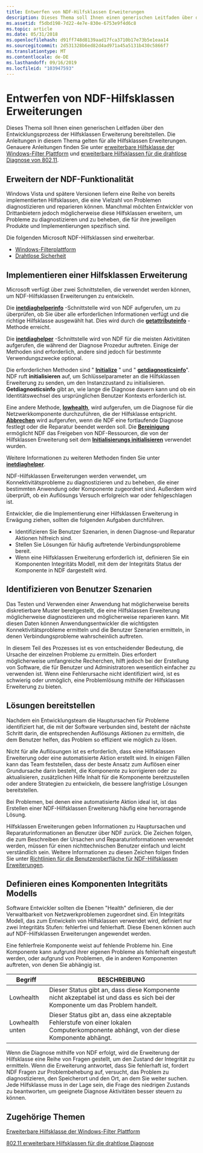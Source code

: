 ```yaml
---
title: Entwerfen von NDF-Hilfsklassen Erweiterungen
description: Dieses Thema soll Ihnen einen generischen Leitfaden über den Entwicklungsprozess der Hilfsklassen Erweiterung bereitstellen.
ms.assetid: f5dbd198-7d22-4e7e-830e-6753e9f4d6c8
ms.topic: article
ms.date: 05/31/2018
ms.openlocfilehash: d91ff748d8139aad17fca3710b17e73b5e1eaa14
ms.sourcegitcommit: 2d531328b6ed82d4ad971a45a5131b430c5866f7
ms.translationtype: MT
ms.contentlocale: de-DE
ms.lasthandoff: 09/16/2019
ms.locfileid: "103947593"
---
```

# <a name="designing-ndf-helper-class-extensions"></a>Entwerfen von NDF-Hilfsklassen Erweiterungen

Dieses Thema soll Ihnen einen generischen Leitfaden über den Entwicklungsprozess der Hilfsklassen Erweiterung bereitstellen. Die Anleitungen in diesem Thema gelten für alle Hilfsklassen Erweiterungen. Genauere Anleitungen finden Sie unter [erweiterbare Hilfsklasse der Windows-Filter Plattform](windows-filtering-platform-extensible-helper-class.md) und [erweiterbare Hilfsklassen für die drahtlose Diagnose von 802,11](802-11-wireless-diagnostics-extensible-helper-classes.md).

## <a name="extending-ndf-functionality"></a>Erweitern der NDF-Funktionalität

Windows Vista und spätere Versionen liefern eine Reihe von bereits implementierten Hilfsklassen, die eine Vielzahl von Problemen diagnostizieren und reparieren können. Manchmal möchten Entwickler von Drittanbietern jedoch möglicherweise diese Hilfsklassen erweitern, um Probleme zu diagnostizieren und zu beheben, die für ihre jeweiligen Produkte und Implementierungen spezifisch sind.

Die folgenden Microsoft NDF-Hilfsklassen sind erweiterbar.

-   [Windows-Filterplattform](windows-filtering-platform-extensible-helper-class.md)
-   [Drahtlose Sicherheit](802-11-wireless-diagnostics-extensible-helper-classes.md)

## <a name="implementing-a-helper-class-extension"></a>Implementieren einer Hilfsklassen Erweiterung

Microsoft verfügt über zwei Schnittstellen, die verwendet werden können, um NDF-Hilfsklassen Erweiterungen zu entwickeln.

Die [**inetdiaghelperinfo**](/windows/desktop/api/ndhelper/nn-ndhelper-inetdiaghelperinfo) -Schnittstelle wird von NDF aufgerufen, um zu überprüfen, ob Sie über alle erforderlichen Informationen verfügt und die richtige Hilfsklasse ausgewählt hat. Dies wird durch die [**getattributeinfo**](/windows/desktop/api/ndhelper/nf-ndhelper-inetdiaghelperinfo-getattributeinfo) -Methode erreicht.

Die [**inetdiaghelper**](/windows/desktop/api/ndhelper/nn-ndhelper-inetdiaghelper) -Schnittstelle wird von NDF für die meisten Aktivitäten aufgerufen, die während der Diagnose Prozedur auftreten. Einige der Methoden sind erforderlich, andere sind jedoch für bestimmte Verwendungszwecke optional.

Die erforderlichen Methoden sind " [**Initialize**](/windows/desktop/api/ndhelper/nf-ndhelper-inetdiaghelper-initialize) " und " [**getdiagnosticsinfo**](/windows/desktop/api/ndhelper/nf-ndhelper-inetdiaghelper-getdiagnosticsinfo)". NDF ruft **initialisieren** auf, um Schlüsselparameter an die Hilfsklassen Erweiterung zu senden, um den Instanzzustand zu initialisieren. **Getdiagnosticsinfo** gibt an, wie lange die Diagnose dauern kann und ob ein Identitätswechsel des ursprünglichen Benutzer Kontexts erforderlich ist.

Eine andere Methode, [**lowhealth**](/windows/desktop/api/ndhelper/nf-ndhelper-inetdiaghelper-lowhealth), wird aufgerufen, um die Diagnose für die Netzwerkkomponente durchzuführen, die der Hilfsklasse entspricht. [**Abbrechen**](/windows/desktop/api/ndhelper/nf-ndhelper-inetdiaghelper-cancel) wird aufgerufen, wenn die NDF eine fortlaufende Diagnose festlegt oder die Reparatur beendet werden soll. Die [**Bereinigung**](/windows/desktop/api/ndhelper/nf-ndhelper-inetdiaghelper-cleanup) ermöglicht NDF das Freigeben von NDF-Ressourcen, die von der Hilfsklassen Erweiterung seit dem [**Initialisierungs initialisieren**](/windows/desktop/api/ndhelper/nf-ndhelper-inetdiaghelper-initialize) verwendet wurden.

Weitere Informationen zu weiteren Methoden finden Sie unter [**inetdiaghelper**](/windows/desktop/api/ndhelper/nn-ndhelper-inetdiaghelper).

NDF-Hilfsklassen Erweiterungen werden verwendet, um Konnektivitätsprobleme zu diagnostizieren und zu beheben, die einer bestimmten Anwendung oder Komponente zugeordnet sind. Außerdem wird überprüft, ob ein Auflösungs Versuch erfolgreich war oder fehlgeschlagen ist.

Entwickler, die die Implementierung einer Hilfsklassen Erweiterung in Erwägung ziehen, sollten die folgenden Aufgaben durchführen.

-   Identifizieren Sie Benutzer Szenarien, in denen Diagnose-und Reparatur Aktionen hilfreich sind.
-   Stellen Sie Lösungen für häufig auftretende Verbindungsprobleme bereit.
-   Wenn eine Hilfsklassen Erweiterung erforderlich ist, definieren Sie ein Komponenten Integritäts Modell, mit dem der Integritäts Status der Komponente in NDF dargestellt wird.

## <a name="identify-user-scenarios"></a>Identifizieren von Benutzer Szenarien

Das Testen und Verwenden einer Anwendung hat möglicherweise bereits diskretierbare Muster bereitgestellt, die eine Hilfsklassen Erweiterung möglicherweise diagnostizieren und möglicherweise reparieren kann. Mit diesen Daten können Anwendungsentwickler die wichtigsten Konnektivitätsprobleme ermitteln und die Benutzer Szenarien ermitteln, in denen Verbindungsprobleme wahrscheinlich auftreten.

In diesem Teil des Prozesses ist es von entscheidender Bedeutung, die Ursache der einzelnen Probleme zu ermitteln. Dies erfordert möglicherweise umfangreiche Recherchen, hilft jedoch bei der Erstellung von Software, die für Benutzer und Administratoren wesentlich einfacher zu verwenden ist. Wenn eine Fehlerursache nicht identifiziert wird, ist es schwierig oder unmöglich, eine Problemlösung mithilfe der Hilfsklassen Erweiterung zu bieten.

## <a name="provide-resolutions"></a>Lösungen bereitstellen

Nachdem ein Entwicklungsteam die Hauptursachen für Probleme identifiziert hat, die mit der Software verbunden sind, besteht der nächste Schritt darin, die entsprechenden Auflösungs Aktionen zu ermitteln, die dem Benutzer helfen, das Problem so effizient wie möglich zu lösen.

Nicht für alle Auflösungen ist es erforderlich, dass eine Hilfsklassen Erweiterung oder eine automatisierte Aktion erstellt wird. In einigen Fällen kann das Team feststellen, dass der beste Ansatz zum Auflösen einer Grundursache darin besteht, die Komponente zu korrigieren oder zu aktualisieren, zusätzlichen Hilfe Inhalt für die Komponente bereitzustellen oder andere Strategien zu entwickeln, die bessere langfristige Lösungen bereitstellen.

Bei Problemen, bei denen eine automatisierte Aktion ideal ist, ist das Erstellen einer NDF-Hilfsklassen Erweiterung häufig eine hervorragende Lösung.

Hilfsklassen Erweiterungen geben Informationen zu Hauptursachen und Reparaturinformationen an Benutzer über NDF zurück. Die Zeichen folgen, die zum Beschreiben der Ursachen und Reparaturinformationen verwendet werden, müssen für einen nichttechnischen Benutzer einfach und leicht verständlich sein. Weitere Informationen zu diesen Zeichen folgen finden Sie unter [Richtlinien für die Benutzeroberfläche für NDF-Hilfsklassen Erweiterungen](user-interface-guidelines-for-ndf-helper-class-extensions.md).

## <a name="define-a-component-health-model"></a>Definieren eines Komponenten Integritäts Modells

Software Entwickler sollten die Ebenen "Health" definieren, die der Verwaltbarkeit von Netzwerkproblemen zugeordnet sind. Ein Integritäts Modell, das zum Entwickeln von Hilfsklassen verwendet wird, definiert nur zwei Integritäts Stufen: fehlerfrei und fehlerhaft. Diese Ebenen können auch auf NDF-Hilfsklassen Erweiterungen angewendet werden.

Eine fehlerfreie Komponente weist auf fehlende Probleme hin. Eine Komponente kann aufgrund ihrer eigenen Probleme als fehlerhaft eingestuft werden, oder aufgrund von Problemen, die in anderen Komponenten auftreten, von denen Sie abhängig ist.



| Begriff                                                                                                                             | BESCHREIBUNG                                                                                                                      |
|----------------------------------------------------------------------------------------------------------------------------------|----------------------------------------------------------------------------------------------------------------------------------|
| <span id="LowHealth"></span><span id="lowhealth"></span><span id="LOWHEALTH"></span>Lowhealth<br/>                         | Dieser Status gibt an, dass diese Komponente nicht akzeptabel ist und dass es sich bei der Komponente um das Problem handelt.<br/>    |
| <span id="LowHealth_Below"></span><span id="lowhealth_below"></span><span id="LOWHEALTH_BELOW"></span>Lowhealth unten<br/> | Dieser Status gibt an, dass eine akzeptable Fehlerstufe von einer lokalen Computerkomponente abhängt, von der diese Komponente abhängt.<br/> |



 

Wenn die Diagnose mithilfe von NDF erfolgt, wird die Erweiterung der Hilfsklasse eine Reihe von Fragen gestellt, um den Zustand der Integrität zu ermitteln. Wenn die Erweiterung antwortet, dass Sie fehlerhaft ist, fordert NDF Fragen zur Problembehebung auf, versucht, das Problem zu diagnostizieren, den Speicherort und den Ort, an dem Sie weiter suchen. Jede Hilfsklasse muss in der Lage sein, die Frage des niedrigen Zustands zu beantworten, um geeignete Diagnose Aktivitäten besser steuern zu können.

## <a name="related-topics"></a>Zugehörige Themen

<dl> <dt>

[Erweiterbare Hilfsklasse der Windows-Filter Plattform](windows-filtering-platform-extensible-helper-class.md)
</dt> <dt>

[802,11 erweiterbare Hilfsklassen für die drahtlose Diagnose](802-11-wireless-diagnostics-extensible-helper-classes.md)
</dt> </dl>

 

 





